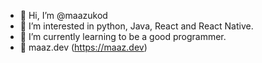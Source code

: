 - 👋 Hi, I’m @maazukod
- 👀 I’m interested in python, Java, React and React Native.
- 🌱 I’m currently learning to be a good programmer.
- 🔗 maaz.dev (https://maaz.dev)

<!---
maazukod/maazukod is a ✨ special ✨ repository because its `README.md` (this file) appears on your GitHub profile.
You can click the Preview link to take a look at your changes.
--->
